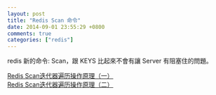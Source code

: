 ```yaml
---
layout: post
title: "Redis Scan 命令"
date: 2014-09-01 23:55:29 +0800
comments: true
categories: ["redis"]
---
```


<!-- more -->

redis 新的命令: Scan，跟 KEYS 比起來不會有讓 Server 有阻塞住的問題。


[Redis Scan迭代器遍历操作原理（一）]  
[Redis Scan迭代器遍历操作原理（二）]

[Redis Scan迭代器遍历操作原理（一）]:http://chenzhenianqing.cn/articles/1090.html
[Redis Scan迭代器遍历操作原理（二）]:http://chenzhenianqing.cn/articles/1101.html